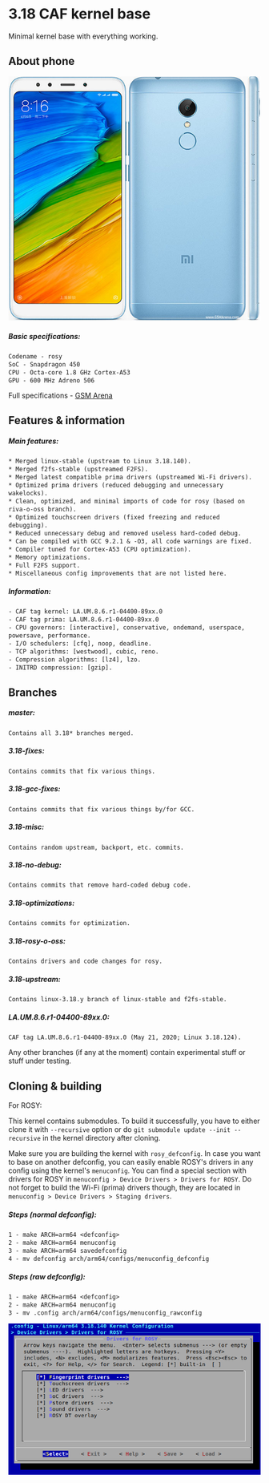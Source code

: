 # 3.18 CAF kernel base

Minimal kernel base with everything working.

## About phone

![phone](rosy.jpg)

##### Basic specifications:
```
Codename - rosy
SoC - Snapdragon 450
CPU - Octa-core 1.8 GHz Cortex-A53
GPU - 600 MHz Adreno 506
```

Full specifications - [GSM Arena](https://www.gsmarena.com/xiaomi_redmi_5-8768.php)

## Features & information

##### Main features:
```
* Merged linux-stable (upstream to Linux 3.18.140).
* Merged f2fs-stable (upstreamed F2FS).
* Merged latest compatible prima drivers (upstreamed Wi-Fi drivers).
* Optimized prima drivers (reduced debugging and unnecessary wakelocks).
* Clean, optimized, and minimal imports of code for rosy (based on riva-o-oss branch).
* Optimized touchscreen drivers (fixed freezing and reduced debugging).
* Reduced unnecessary debug and removed useless hard-coded debug.
* Can be compiled with GCC 9.2.1 & -O3, all code warnings are fixed.
* Compiler tuned for Cortex-A53 (CPU optimization).
* Memory optimizations.
* Full F2FS support.
* Miscellaneous config improvements that are not listed here.
```

##### Information:
```
- CAF tag kernel: LA.UM.8.6.r1-04400-89xx.0
- CAF tag prima: LA.UM.8.6.r1-04400-89xx.0
- CPU governors: [interactive], conservative, ondemand, userspace, powersave, performance.
- I/O schedulers: [cfq], noop, deadline.
- TCP algorithms: [westwood], cubic, reno.
- Compression algorithms: [lz4], lzo.
- INITRD compression: [gzip].
```

## Branches

##### master:
```
Contains all 3.18* branches merged.
```

##### 3.18-fixes:
```
Contains commits that fix various things.
```

##### 3.18-gcc-fixes:
```
Contains commits that fix various things by/for GCC.
```

##### 3.18-misc:
```
Contains random upstream, backport, etc. commits.
```

##### 3.18-no-debug:
```
Contains commits that remove hard-coded debug code.
```

##### 3.18-optimizations:
```
Contains commits for optimization.
```

##### 3.18-rosy-o-oss:
```
Contains drivers and code changes for rosy.
```

##### 3.18-upstream:
```
Contains linux-3.18.y branch of linux-stable and f2fs-stable.
```

##### LA.UM.8.6.r1-04400-89xx.0:
```
CAF tag LA.UM.8.6.r1-04400-89xx.0 (May 21, 2020; Linux 3.18.124).
```

Any other branches (if any at the moment) contain experimental stuff or stuff under testing.

## Cloning & building

For ROSY:

This kernel contains submodules. To build it successfully, you have to either clone it with `--recursive` option or do `git submodule update --init --recursive` in the kernel directory after cloning.

Make sure you are building the kernel with `rosy_defconfig`. In case you want to base on another defconfig, you can easily enable ROSY's drivers in any config using the kernel's `menuconfig`. You can find a special section with drivers for ROSY in `menuconfig > Device Drivers > Drivers for ROSY`. Do not forget to build the Wi-Fi (prima) drivers though, they are located in `menuconfig > Device Drivers > Staging drivers`.

##### Steps (normal defconfig):
```
1 - make ARCH=arm64 <defconfig>
2 - make ARCH=arm64 menuconfig
3 - make ARCH=arm64 savedefconfig
4 - mv defconfig arch/arm64/configs/menuconfig_defconfig
```

##### Steps (raw defconfig):
```
1 - make ARCH=arm64 <defconfig>
2 - make ARCH=arm64 menuconfig
3 - mv .config arch/arm64/configs/menuconfig_rawconfig
```

![rosymenu](menu.png)
